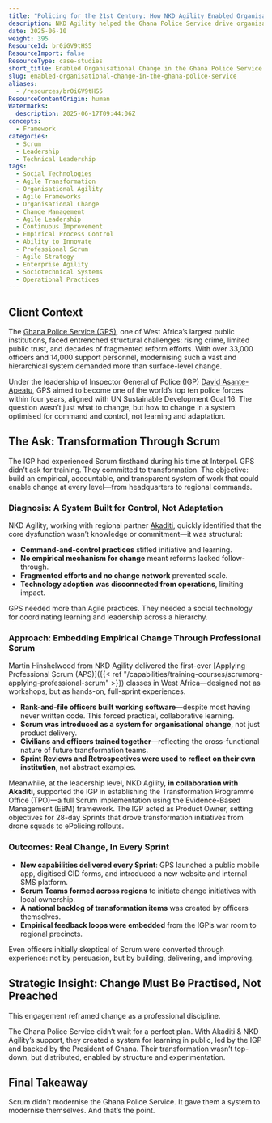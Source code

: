 ```yaml
---
title: "Policing for the 21st Century: How NKD Agility Enabled Organisational Change in the Ghana Police Service"
description: NKD Agility helped the Ghana Police Service drive organisational change using Scrum, enabling continuous improvement, transparency, and local ownership across all levels.
date: 2025-06-10
weight: 395
ResourceId: br0iGV9tHS5
ResourceImport: false
ResourceType: case-studies
short_title: Enabled Organisational Change in the Ghana Police Service
slug: enabled-organisational-change-in-the-ghana-police-service
aliases:
  - /resources/br0iGV9tHS5
ResourceContentOrigin: human
Watermarks:
  description: 2025-06-17T09:44:06Z
concepts:
  - Framework
categories:
  - Scrum
  - Leadership
  - Technical Leadership
tags:
  - Social Technologies
  - Agile Transformation
  - Organisational Agility
  - Agile Frameworks
  - Organisational Change
  - Change Management
  - Agile Leadership
  - Continuous Improvement
  - Empirical Process Control
  - Ability to Innovate
  - Professional Scrum
  - Agile Strategy
  - Enterprise Agility
  - Sociotechnical Systems
  - Operational Practices
---
```


## Client Context

The [Ghana Police Service (GPS)](https://police.gov.gh/), one of West Africa’s largest public institutions, faced entrenched structural challenges: rising crime, limited public trust, and decades of fragmented reform efforts. With over 33,000 officers and 14,000 support personnel, modernising such a vast and hierarchical system demanded more than surface-level change.

Under the leadership of Inspector General of Police (IGP) [David Asante-Apeatu](https://en.wikipedia.org/wiki/David_Asante-Apeatu), GPS aimed to become one of the world’s top ten police forces within four years, aligned with UN Sustainable Development Goal 16. The question wasn’t just what to change, but how to change in a system optimised for command and control, not learning and adaptation.

## The Ask: Transformation Through Scrum

The IGP had experienced Scrum firsthand during his time at Interpol. GPS didn’t ask for training. They committed to transformation. The objective: build an empirical, accountable, and transparent system of work that could enable change at every level—from headquarters to regional commands.

### Diagnosis: A System Built for Control, Not Adaptation

NKD Agility, working with regional partner [Akaditi](https://akaditi.com/), quickly identified that the core dysfunction wasn’t knowledge or commitment—it was structural:

- **Command-and-control practices** stifled initiative and learning.
- **No empirical mechanism for change** meant reforms lacked follow-through.
- **Fragmented efforts and no change network** prevented scale.
- **Technology adoption was disconnected from operations**, limiting impact.

GPS needed more than Agile practices. They needed a social technology for coordinating learning and leadership across a hierarchy.

### Approach: Embedding Empirical Change Through Professional Scrum

Martin Hinshelwood from NKD Agility delivered the first-ever [Applying Professional Scrum (APS)]({{< ref "/capabilities/training-courses/scrumorg-applying-professional-scrum" >}}) classes in West Africa—designed not as workshops, but as hands-on, full-sprint experiences.

- **Rank-and-file officers built working software**—despite most having never written code. This forced practical, collaborative learning.
- **Scrum was introduced as a system for organisational change**, not just product delivery.
- **Civilians and officers trained together**—reflecting the cross-functional nature of future transformation teams.
- **Sprint Reviews and Retrospectives were used to reflect on their own institution**, not abstract examples.

Meanwhile, at the leadership level, NKD Agility, **in collaboration with Akaditi**, supported the IGP in establishing the Transformation Programme Office (TPO)—a full Scrum implementation using the Evidence-Based Management (EBM) framework. The IGP acted as Product Owner, setting objectives for 28-day Sprints that drove transformation initiatives from drone squads to ePolicing rollouts.

### Outcomes: Real Change, In Every Sprint

- **New capabilities delivered every Sprint**: GPS launched a public mobile app, digitised CID forms, and introduced a new website and internal SMS platform.
- **Scrum Teams formed across regions** to initiate change initiatives with local ownership.
- **A national backlog of transformation items** was created by officers themselves.
- **Empirical feedback loops were embedded** from the IGP’s war room to regional precincts.

Even officers initially skeptical of Scrum were converted through experience: not by persuasion, but by building, delivering, and improving.

## Strategic Insight: Change Must Be Practised, Not Preached

This engagement reframed change as a professional discipline.

The Ghana Police Service didn’t wait for a perfect plan. With Akaditi & NKD Agility’s support, they created a system for learning in public, led by the IGP and backed by the President of Ghana. Their transformation wasn’t top-down, but distributed, enabled by structure and experimentation.

## Final Takeaway

Scrum didn’t modernise the Ghana Police Service. It gave them a system to modernise themselves. And that’s the point.
